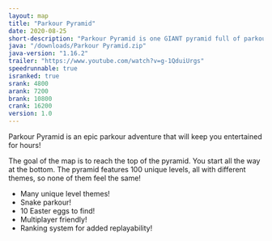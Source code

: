 ```yaml
---
layout: map
title: "Parkour Pyramid"
date: 2020-08-25
short-description: "Parkour Pyramid is one GIANT pyramid full of parkour!"
java: "/downloads/Parkour Pyramid.zip"
java-version: "1.16.2"
trailer: "https://www.youtube.com/watch?v=g-1QduiUrgs"
speedrunnable: true
isranked: true
srank: 4800
arank: 7200
brank: 10800 
crank: 16200
version: 1.0
---
```


Parkour Pyramid is an epic parkour adventure that will keep you entertained for hours!

The goal of the map is to reach the top of the pyramid. You start all the way at the bottom.
The pyramid features 100 unique levels, all with different themes, so none of them feel the same!

- Many unique level themes!
- Snake parkour!
- 10 Easter eggs to find!
- Multiplayer friendly!
- Ranking system for added replayability!